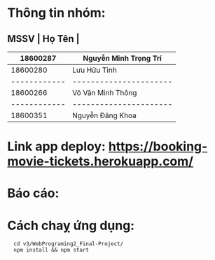 # Thông tin nhóm:

 MSSV       | Họ Tên   |
-----------------------------------
18600287    | Nguyễn Minh Trọng Trí
------------|----------------------
18600280    | Lưu Hữu Tình
------------|----------------------
18600266    | Võ Văn Minh Thông
------------|----------------------
18600351    | Nguyễn Đăng Khoa


# Link app deploy: https://booking-movie-tickets.herokuapp.com/

# Báo cáo:

# Cách chaỵ ứng dụng:

```
  cd v3/WebPrograming2_Final-Project/
  npm install && npm start
```
